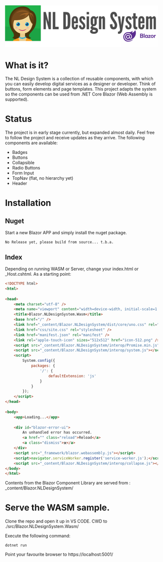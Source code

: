 ![nl design system for blazor](doc/img/nl-design-system-blazor.svg)

# What is it?

The NL Design System is a collection of reusable components, with which you can easily develop digital services as a designer or developer. Think of buttons, form elements and page templates. This project adapts the system so the components can be used from .NET Core Blazor (Web Assembly is supported).

# Status

The project is in early stage currently, but expanded almost daily. Feel free to follow the project and receive updates as they arrive. The following components are available:

* Badges
* Buttons
* Collapsible
* Radio Buttons
* Form Input
* TopNav (flat, no hierarchy yet)
* Header

# Installation

## Nuget

Start a new Blazor APP and simply install the nuget package.

```
No Release yet, please build from source... t.b.a.
```

## Index

Depending on running WASM or Server, change your index.html or _Host.cshtml. As a starting point:

```html
<!DOCTYPE html>
<html>

<head>
    <meta charset="utf-8" />
    <meta name="viewport" content="width=device-width, initial-scale=1.0, maximum-scale=1.0, user-scalable=no" />
    <title>Blazor.NLDesignSystem.Wasm</title>
    <base href="/" />
    <link href="_content/Blazor.NLDesignSystem/dist/core/uno.css" rel="stylesheet" />
    <link href="css/site.css" rel="stylesheet" />
    <link href="manifest.json" rel="manifest" />
    <link rel="apple-touch-icon" sizes="512x512" href="icon-512.png" />
    <script src="_content/Blazor.NLDesignSystem/interop/Promise.min.js"></script>
    <script src="_content/Blazor.NLDesignSystem/interop/system.js"></script>
    <script>
        System.config({
            packages: {
                '/': {
                    defaultExtension: 'js'
                }
            }
        });
    </script>
</head>

<body>
    <app>Loading...</app>

    <div id="blazor-error-ui">
        An unhandled error has occurred.
        <a href="" class="reload">Reload</a>
        <a class="dismiss">🗙</a>
    </div>
    <script src="_framework/blazor.webassembly.js"></script>
    <script>navigator.serviceWorker.register('service-worker.js');</script>
    <script src="_content/Blazor.NLDesignSystem/interop/collapse.js"></script>
</body>
</html>

```

Contents from the Blazor Component Library are served from : _content/Blazor.NLDesignSystem/

# Serve the WASM sample.

Clone the repo and open it up in VS CODE. CWD to ./src/Blazor.NLDesignSystem.Wasm/

Execute the following command:

```
dotnet run
```

Point your favourite browser to https://localhost:5001/